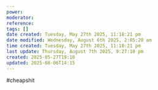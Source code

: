 ```yaml
---
power: 
moderator: 
reference: 
tags: []
date created: Tuesday, May 27th 2025, 11:18:21 pm
date modified: Wednesday, August 6th 2025, 2:05:20 am
time created: Tuesday, May 27th 2025, 11:18:21 pm
last update: Thursday, August 7th 2025, 9:27:10 pm
created: 2025-05-27T19:18
updated: 2025-08-06T14:15
---
```

#cheapshit